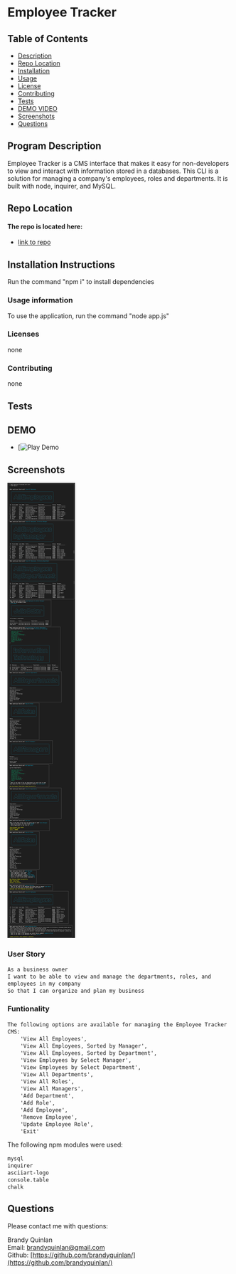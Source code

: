 # Employee Tracker

## Table of Contents

- [Description](#program-description)
- [Repo Location](#repo-location)
- [Installation](#installation-instructions)
- [Usage](#usage-information) 
- [License](#licenses) 
- [Contributing](#contributing)
- [Tests](#tests)
- [DEMO VIDEO](#DEMO-click-link-to-view)
- [Screenshots](#screenshots)
- [Questions](#questions)

## Program Description
Employee Tracker is a CMS interface that makes it easy for non-developers to view and interact with information stored in a databases. This CLI is a solution for managing a company's employees, roles and departments. It is built with node, inquirer, and MySQL.

## Repo Location
#### The repo is located here: 
* [link to repo](https://github.com/HW12_Employee_Tracker/)

## Installation Instructions
  Run the command "npm i" to install dependencies

### Usage information
  To use the application, run the command "node app.js"

### Licenses
  none

### Contributing
  none

## Tests
 
## DEMO
* [![Play Demo](https://drive.google.com/file/d/13R-5D1GZMi7H4Mf2s9DusZm1GOJXBscJ/view?usp=sharing)

## Screenshots
![Screenshots](Assets/employee-tracker.png)

### User Story
```
As a business owner
I want to be able to view and manage the departments, roles, and employees in my company
So that I can organize and plan my business
```
### Funtionality
```
The following options are available for managing the Employee Tracker CMS:
    'View All Employees',
    'View All Employees, Sorted by Manager',
    'View All Employees, Sorted by Department',
    'View Employees by Select Manager',
    'View Employees by Select Department',
    'View All Departments',
    'View All Roles',
    'View All Managers',
    'Add Department',
    'Add Role',
    'Add Employee',
    'Remove Employee',
    'Update Employee Role',
    'Exit'
```
The following npm modules were used:
```
mysql
inquirer
asciiart-logo
console.table
chalk
```

## Questions
Please contact me with questions:

Brandy Quinlan
<br>
Email: <brandyquinlan@gmail.com>
<br>
Github: [https://github.com/brandyquinlan/](https://github.com/brandyquinlan/)
